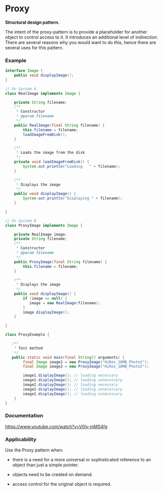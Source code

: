 # Proxy

**Structural design pattern.**

The intent of the proxy-pattern is to provide a placeholder for another object to control access to it. It introduces an additional level of indirection. There are several reasons why you would want to do this, hence there are several uses for this pattern.

### Example

``` Java
interface Image {
    public void displayImage();
}

// On System A
class RealImage implements Image {

    private String filename;
    /**
     * Constructor
     * @param filename
     */
    public RealImage(final String filename) {
        this.filename = filename;
        loadImageFromDisk();
    }

    /**
     * Loads the image from the disk
     */
    private void loadImageFromDisk() {
        System.out.println("Loading   " + filename);
    }

    /**
     * Displays the image
     */
    public void displayImage() {
        System.out.println("Displaying " + filename);
    }

}

// On System B
class ProxyImage implements Image {

    private RealImage image;
    private String filename;
    /**
     * Constructor
     * @param filename
     */
    public ProxyImage(final String filename) {
        this.filename = filename;
    }

    /**
     * Displays the image
     */
    public void displayImage() {
        if (image == null) {
           image = new RealImage(filename);
        }
        image.displayImage();
    }

}

class ProxyExample {

   /**
    * Test method
    */
   public static void main(final String[] arguments) {
        final Image image1 = new ProxyImage("HiRes_10MB_Photo1");
        final Image image2 = new ProxyImage("HiRes_10MB_Photo2");

        image1.displayImage(); // loading necessary
        image1.displayImage(); // loading unnecessary
        image2.displayImage(); // loading necessary
        image2.displayImage(); // loading unnecessary
        image1.displayImage(); // loading unnecessary
    }
}
```
### Documentation

https://www.youtube.com/watch?v=V0ly-mMS4fg

### Applicability

Use the Proxy pattern when:

* there is a need for a more universal or sophisticated reference to an object than just a simple pointer.

* objects need to be created on demand. 

* access control for the original object is required.
